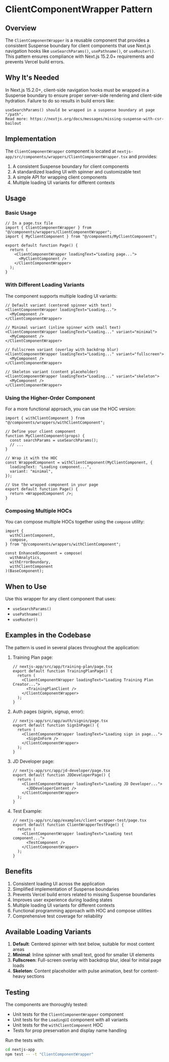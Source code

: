 # ClientComponentWrapper Pattern

## Overview

The `ClientComponentWrapper` is a reusable component that provides a consistent Suspense boundary for client components that use Next.js navigation hooks like `useSearchParams()`, `usePathname()`, or `useRouter()`. This pattern ensures compliance with Next.js 15.2.0+ requirements and prevents Vercel build errors.

## Why It's Needed

In Next.js 15.2.0+, client-side navigation hooks must be wrapped in a Suspense boundary to ensure proper server-side rendering and client-side hydration. Failure to do so results in build errors like:

```
useSearchParams() should be wrapped in a suspense boundary at page "/path".
Read more: https://nextjs.org/docs/messages/missing-suspense-with-csr-bailout
```

## Implementation

The `ClientComponentWrapper` component is located at `nextjs-app/src/components/wrappers/ClientComponentWrapper.tsx` and provides:

1. A consistent Suspense boundary for client components
2. A standardized loading UI with spinner and customizable text
3. A simple API for wrapping client components
4. Multiple loading UI variants for different contexts

## Usage

### Basic Usage

```tsx
// In a page.tsx file
import { ClientComponentWrapper } from "@/components/wrappers/ClientComponentWrapper";
import { MyClientComponent } from "@/components/MyClientComponent";

export default function Page() {
  return (
    <ClientComponentWrapper loadingText="Loading page...">
      <MyClientComponent />
    </ClientComponentWrapper>
  );
}
```

### With Different Loading Variants

The component supports multiple loading UI variants:

```tsx
// Default variant (centered spinner with text)
<ClientComponentWrapper loadingText="Loading...">
  <MyComponent />
</ClientComponentWrapper>

// Minimal variant (inline spinner with small text)
<ClientComponentWrapper loadingText="Loading..." variant="minimal">
  <MyComponent />
</ClientComponentWrapper>

// Fullscreen variant (overlay with backdrop blur)
<ClientComponentWrapper loadingText="Loading..." variant="fullscreen">
  <MyComponent />
</ClientComponentWrapper>

// Skeleton variant (content placeholder)
<ClientComponentWrapper loadingText="Loading..." variant="skeleton">
  <MyComponent />
</ClientComponentWrapper>
```

### Using the Higher-Order Component

For a more functional approach, you can use the HOC version:

```tsx
import { withClientComponent } from "@/components/wrappers/withClientComponent";

// Define your client component
function MyClientComponent(props) {
  const searchParams = useSearchParams();
  // ...
}

// Wrap it with the HOC
const WrappedComponent = withClientComponent(MyClientComponent, {
  loadingText: "Loading component...",
  variant: "minimal",
});

// Use the wrapped component in your page
export default function Page() {
  return <WrappedComponent />;
}
```

### Composing Multiple HOCs

You can compose multiple HOCs together using the `compose` utility:

```tsx
import {
  withClientComponent,
  compose,
} from "@/components/wrappers/withClientComponent";

const EnhancedComponent = compose(
  withAnalytics,
  withErrorBoundary,
  withClientComponent
)(BaseComponent);
```

## When to Use

Use this wrapper for any client component that uses:

- `useSearchParams()`
- `usePathname()`
- `useRouter()`

## Examples in the Codebase

The pattern is used in several places throughout the application:

1. Training Plan page:

   ```tsx
   // nextjs-app/src/app/training-plan/page.tsx
   export default function TrainingPlanPage() {
     return (
       <ClientComponentWrapper loadingText="Loading Training Plan Creator...">
         <TrainingPlanClient />
       </ClientComponentWrapper>
     );
   }
   ```

2. Auth pages (signin, signup, error):

   ```tsx
   // nextjs-app/src/app/auth/signin/page.tsx
   export default function SignInPage() {
     return (
       <ClientComponentWrapper loadingText="Loading sign in page...">
         <SignInForm />
       </ClientComponentWrapper>
     );
   }
   ```

3. JD Developer page:

   ```tsx
   // nextjs-app/src/app/jd-developer/page.tsx
   export default function JDDeveloperPage() {
     return (
       <ClientComponentWrapper loadingText="Loading JD Developer...">
         <JDDeveloperContent />
       </ClientComponentWrapper>
     );
   }
   ```

4. Test Example:
   ```tsx
   // nextjs-app/src/app/examples/client-wrapper-test/page.tsx
   export default function ClientWrapperTestPage() {
     return (
       <ClientComponentWrapper loadingText="Loading test component...">
         <TestComponent />
       </ClientComponentWrapper>
     );
   }
   ```

## Benefits

1. Consistent loading UI across the application
2. Simplified implementation of Suspense boundaries
3. Prevents Vercel build errors related to missing Suspense boundaries
4. Improves user experience during loading states
5. Multiple loading UI variants for different contexts
6. Functional programming approach with HOC and compose utilities
7. Comprehensive test coverage for reliability

## Available Loading Variants

1. **Default**: Centered spinner with text below, suitable for most content areas
2. **Minimal**: Inline spinner with small text, good for smaller UI elements
3. **Fullscreen**: Full-screen overlay with backdrop blur, ideal for initial page loads
4. **Skeleton**: Content placeholder with pulse animation, best for content-heavy sections

## Testing

The components are thoroughly tested:

- Unit tests for the `ClientComponentWrapper` component
- Unit tests for the `LoadingUI` component with all variants
- Unit tests for the `withClientComponent` HOC
- Tests for prop preservation and display name handling

Run the tests with:

```bash
cd nextjs-app
npm test -- -t "ClientComponentWrapper"
```
